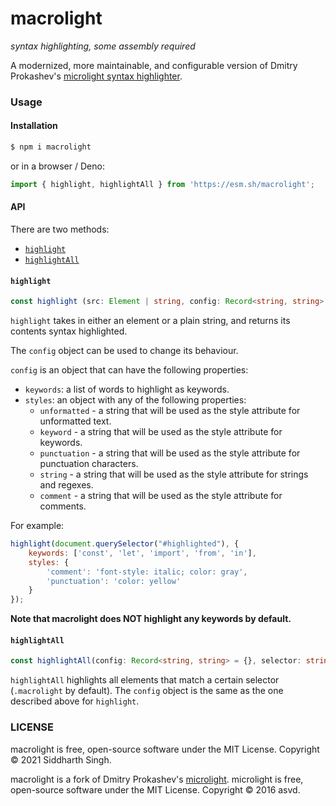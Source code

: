 # macrolight

_syntax highlighting, some assembly required_

A modernized, more maintainable, and configurable version of Dmitry Prokashev's
[microlight syntax highlighter](https://asvd.github.io/microlight).

### Usage

#### Installation

```sh
$ npm i macrolight
```

or in a browser / Deno:

```js
import { highlight, highlightAll } from 'https://esm.sh/macrolight';
```

#### API

There are two methods:
* [`highlight`](#highlight)
* [`highlightAll`](#highlightall)

#### `highlight`
```ts
const highlight (src: Element | string, config: Record<string, string> = {}): string
```

`highlight` takes in either an element or a plain string, and returns its
contents syntax highlighted.

The `config` object can be used to change its behaviour.

`config` is an object that can have the following properties:

- `keywords`: a list of words to highlight as keywords.
- `styles`: an object with any of the following properties:
  - `unformatted` - a string that will be used as the style attribute for
    unformatted text.
  - `keyword` - a string that will be used as the style attribute for keywords.
  - `punctuation` - a string that will be used as the style attribute for
    punctuation characters.
  - `string` - a string that will be used as the style attribute for strings and
    regexes.
  - `comment` - a string that will be used as the style attribute for comments.

For example:
```js
highlight(document.querySelector("#highlighted"), {
    keywords: ['const', 'let', 'import', 'from', 'in'],
    styles: {
        'comment': 'font-style: italic; color: gray',
        'punctuation': 'color: yellow'
    }
});
```
**Note that macrolight does NOT highlight any keywords by default.**

#### `highlightAll`
```ts
const highlightAll(config: Record<string, string> = {}, selector: string = '.macrolight'): void
```
`highlightAll` highlights all elements that match a certain selector (`.macrolight` by default).
The `config` object is the same as the one described above for `highlight`.

### LICENSE
macrolight is free, open-source software under the MIT License.
Copyright © 2021 Siddharth Singh.

macrolight is a fork of Dmitry Prokashev's [microlight](https://github.com/asvd/microlight).
microlight is free, open-source software under the MIT License.
Copyright © 2016 asvd.